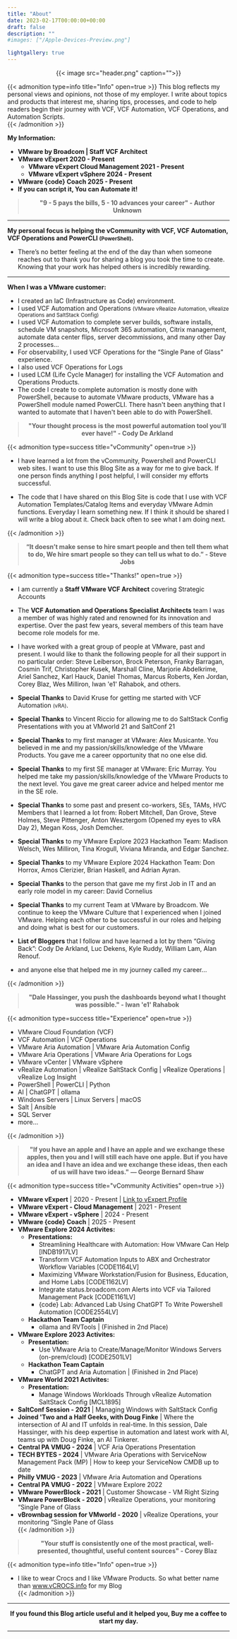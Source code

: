```yaml
---
title: "About"
date: 2023-02-17T00:00:00+00:00
draft: false
description: ""
#images: ["/Apple-Devices-Preview.png"]

lightgallery: true
---
```


<center>{{< image src="header.png" caption="">}}</center>  

{{< admonition type=info title="Info" open=true >}}
This blog reflects my personal views and opinions, not those of my employer. I write about topics and products that interest me, sharing tips, processes, and code to help readers begin their journey with VCF, VCF Automation, VCF Operations, and Automation Scripts.  
{{< /admonition >}}  

**My Information:**  
- **VMware by Broadcom | Staff VCF Architect**  
- **VMware vExpert 2020 - Present**  
  - **VMware vExpert Cloud Management 2021 - Present**  
  - **VMware vExpert vSphere 2024 - Present**  
- **VMware {code} Coach 2025 - Present**    
- **If you can script it, You can Automate it!**  

><center><b>"9 - 5 pays the bills, 5 - 10 advances your career" - Author Unknown</b></center>  

<!--  
#### vCF Specialist SE | VMware Aria Suite  
###### VMware vExpert 2020 - Present  
###### VMware vExpert Cloud Management 2021 - Present  
###### If you can script it, You can Automate it!  
-->

---

**My personal focus is helping the vCommunity with VCF, VCF Automation, VCF Operations and PowerCLI <small>(PowerShell)</small>.**  

- There’s no better feeling at the end of the day than when someone reaches out to thank you for sharing a blog you took the time to create. Knowing that your work has helped others is incredibly rewarding.  

---

**When I was a VMware customer:**  
- I created an IaC (Infrastructure as Code) environment.  
- I used VCF Automation and Operations <small>(VMware vRealize Automation, vRealize Operations and SaltStack Config)</small>  
- I used VCF Automation to complete server builds, software installs, schedule VM snapshots, Microsoft 365 automation, Citrix management, automate data center flips, server decommissions, and many other Day 2 processes…  
- For observability, I used  VCF Operations for the “Single Pane of Glass” experience.  
- I also used VCF Operations for Logs  
- I used LCM (Life Cycle Manager) for installing the VCF Automation and Operations Products.  
- The code I create to complete automation is mostly done with PowerShell, because to automate VMware products, VMware has a PowerShell module named PowerCLI. There hasn't been anything that I wanted to automate that I haven't been able to do with PowerShell.    
  
>  
><center><b>"Your thought process is the most powerful automation tool you’ll ever have!" - Cody De Arkland</b></center>  
>  

{{< admonition type=success title="vCommunity" open=true >}}
* I have learned a lot from the vCommunity, Powershell and PowerCLI web sites. I want to use this Blog Site as a way for me to give back. If one person finds anything I post helpful, I will consider my efforts successful.  

* The code that I have shared on this Blog Site is code that I use with VCF Automation Templates/Catalog Items and everyday VMware Admin functions. Everyday I learn something new. If I think it should be shared I will write a blog about it. Check back often to see what I am doing next.  

{{< /admonition >}}

><center><b>“It doesn’t make sense to hire smart people and then tell them what to do, We hire smart people so they can tell us what to do.” - Steve Jobs</b></center>  

{{< admonition type=success title="Thanks!" open=true >}}  
  
* I am currently a **Staff VMware VCF Architect** covering Strategic Accounts  

* The **VCF Automation and Operations Specialist Architects** team I was a member of was highly rated and renowned for its innovation and expertise. Over the past few years, several members of this team have become role models for me.  
  
* I have worked with a great group of people at VMware, past and present. I would like to thank the following people for all their support in no particular order: Steve Leiberson, Brock Peterson, Franky Barragan, Cosmin Trif, Christopher Kusek, Marshall Cline, Marjorie Abdelkrime, Ariel Sanchez, Karl Hauck, Daniel Thomas, Marcus Roberts, Ken Jordan, Corey Blaz, Wes Milliron, Iwan 'e1' Rahabok, and others.  
  
* **Special Thanks** to David Kruse for getting me started with VCF Automation <small>(vRA)</small>.  
  
* **Special Thanks** to Vincent Riccio for allowing me to do SaltStack Config Presentations with you at VMworld 21 and SaltConf 21  

* **Special Thanks** to my first manager at VMware: Alex Musicante. You believed in me and my passion/skills/knowledge of the VMware Products. You gave me a career opportunity that no one else did.  

* **Special Thanks** to my first SE manager at VMware: Eric Murray. You helped me take my passion/skills/knowledge of the VMware Products to the next level. You gave me great career advice and helped mentor me in the SE role.  

* **Special Thanks** to some past and present co-workers, SEs, TAMs, HVC Members that I learned a lot from: Robert Mitchell, Dan Grove, Steve Holmes, Steve Pittenger, Anton Wesztergom (Opened my eyes to vRA Day 2), Megan Koss, Josh Demcher.  

* **Special Thanks** to my VMware Explore 2023 Hackathon Team: Madison Welsch, Wes Milliron, Tina Krogull, Viviana Miranda, and Edgar Sanchez.  

* **Special Thanks** to my VMware Explore 2024 Hackathon Team: Don Horrox, Amos Clerizier, Brian Haskell, and Adrian Ayran.  

* **Special Thanks** to the person that gave me my first Job in IT and an early role model in my career: David Cornelius  

* **Special Thanks** to my current Team at VMware by Broadcom. We continue to keep the VMware Culture that I experienced when I joined VMware. Helping each other to be successful in our roles and helping and doing what is best for our customers.  

* **List of Bloggers** that I follow and have learned a lot by them “Giving Back”: Cody De Arkland, Luc Dekens, Kyle Ruddy, William Lam, Alan Renouf.  

* and anyone else that helped me in my journey called my career…  

{{< /admonition >}}

> <center><b>"Dale Hassinger, you push the dashboards beyond what I thought was possible." - Iwan 'e1' Rahabok</b></center>

{{< admonition type=success title="Experience" open=true >}}
* VMware Cloud Foundation (VCF)
* VCF Automation | VCF Operations
* VMware Aria Automation | VMware Aria Automation Config  
* VMware Aria Operations | VMware Aria Operations for Logs  
* VMware vCenter | VMware vSphere  
* vRealize Automation | vRealize SaltStack Config | vRealize Operations | vRealize Log Insight  
* PowerShell | PowerCLI | Python  
* AI | ChatGPT | ollama
* Windows Servers | Linux Servers | macOS  
* Salt | Ansible  
* SQL Server  
* more...  

{{< /admonition >}}

><center><b>"If you have an apple and I have an apple and we exchange these apples, then you and I will still each have one apple. But if you have an idea and I have an idea and we exchange these ideas, then each of us will have two ideas." — George Bernard Shaw</b></center>  

{{< admonition type=success title="vCommunity Activities" open=true >}}
* **VMware vExpert** | 2020 - Present | [Link to vExpert Profile](https://vexpert.vmware.com/directory/5721)  
* **VMware vExpert - Cloud Management** | 2021 - Present  
* **VMware vExpert - vSphere** | 2024 - Present  
* **VMware {code} Coach** | 2025 - Present  
* **VMware Explore 2024 Activites:**
  * **Presentations:**  
    * Streamlining Healthcare with Automation: How VMware Can Help [INDB1917LV]  
    * Transform VCF Automation Inputs to ABX and Orchestrator Workflow Variables [CODE1164LV]  
    * Maximizing VMware Workstation/Fusion for Business, Education, and Home Labs [CODE1162LV]  
    * Integrate status.broadcom.com Alerts into VCF via Tailored Management Pack [CODE1161LV]  
    * {code} Lab: Advanced Lab Using ChatGPT To Write Powershell Automation [CODE2554LV] 
  * **Hackathon Team Captain**  
    * ollama and RVTools | (Finished in 2nd Place)  
* **VMware Explore 2023 Activites:**
  * **Presentation:**  
    * Use VMware Aria to Create/Manage/Monitor Windows Servers (on-prem/cloud) [CODE2501LV]  
  * **Hackathon Team Captain**  
    * ChatGPT and Aria Automation | (Finished in 2nd Place)  
* **VMware World 2021 Activites:**
  * **Presentation:**  
    * Manage Windows Workloads Through vRealize Automation SaltStack Config [MCL1895]  
* **SaltConf Session - 2021** | Managing Windows with SaltStack Config  
* **Joined 'Two and a Half Geeks, with Doug Finke** | Where the intersection of AI and IT unfolds in real-time. In this session, Dale Hassinger, with his deep expertise in automation and latest work with AI, teams up with Doug Finke, an AI Tinkerer.
* **Central PA VMUG - 2024** | VCF Aria Operations Presentation  
* **TECH BYTES - 2024** | VMware Aria Operations with ServiceNow Management Pack (MP) | How to keep your ServiceNow CMDB up to date  
* **Philly VMUG - 2023** | VMware Aria Automation and Operations  
* **Central PA VMUG - 2022** | VMware Explore 2022  
* **VMware PowerBlock - 2021** | Customer Showcase - VM Right Sizing  
* **VMware PowerBlock - 2020** | vRealize Operations, your monitoring “Single Pane of Glass  
* **vBrownbag session for VMworld - 2020** | vRealize Operations, your monitoring “Single Pane of Glass  
{{< /admonition >}}

><center><b>"Your stuff is consistently one of the most practical, well-presented, thoughtful, useful content sources" - Corey Blaz</b></center>  


{{< admonition type=info title="Info" open=true >}}
* I like to wear Crocs and I like VMware Products. So what better name than www.vCROCS.info for my Blog  
{{< /admonition >}}

---

<center><b>If you found this Blog article useful and it helped you, Buy me a coffee to start my day.</b></center>  

---

<center>
<script type="text/javascript" src="https://cdnjs.buymeacoffee.com/1.0.0/button.prod.min.js" data-name="bmc-button" data-slug="dalehassinger" data-color="#FFDD00" data-emoji=""  data-font="Cookie" data-text="Buy me a coffee" data-outline-color="#000000" data-font-color="#000000" data-coffee-color="#ffffff" ></script>
</center>
